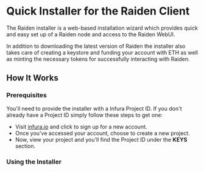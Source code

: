 # Quick Installer for the Raiden Client
The Raiden installer is a web-based installation wizard which provides quick and easy set up of a Raiden node and access to the Raiden WebUI.

In addition to downloading the latest version of Raiden the installer also takes care of creating a keystore and funding your account with ETH as well as minting the necessary tokens for successfully interacting with Raiden.

## How It Works
### Prerequisites
You'll need to provide the installer with a Infura Project ID. If you don't already have a Project ID simply follow these steps to get one:
* Visit [infura.io](https://infura.io/) and click to sign up for a new account.
* Once you've accessed your account, choose to create a new project.
* Now, view your project and you'll find the Project ID under the __KEYS__ section.

### Using the Installer